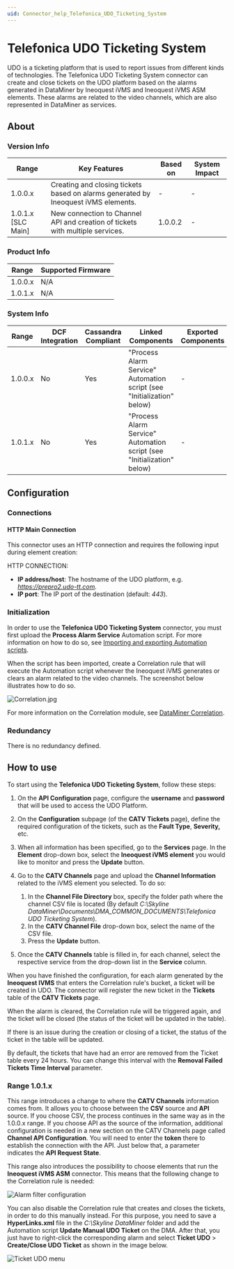 ```yaml
---
uid: Connector_help_Telefonica_UDO_Ticketing_System
---
```


# Telefonica UDO Ticketing System

UDO is a ticketing platform that is used to report issues from different kinds of technologies. The Telefonica UDO Ticketing System connector can create and close tickets on the UDO platform based on the alarms generated in DataMiner by Ineoquest iVMS and Ineoquest iVMS ASM elements. These alarms are related to the video channels, which are also represented in DataMiner as services.

## About

### Version Info

| Range              | Key Features                                                                     | Based on   | System Impact   |
|----------------------|------------------------------------------------------------------------------------|--------------|-------------------|
| 1.0.0.x              | Creating and closing tickets based on alarms generated by Ineoquest iVMS elements. | -            | -                 |
| 1.0.1.x [SLC Main]   | New connection to Channel API and creation of tickets with multiple services.      | 1.0.0.2      | -                 |

### Product Info

| Range     | Supported Firmware     |
|-----------|------------------------|
| 1.0.0.x   | N/A                    |
| 1.0.1.x   | N/A                    |

### System Info

| Range     | DCF Integration     | Cassandra Compliant     | Linked Components                                                      | Exported Components     |
|-----------|---------------------|-------------------------|------------------------------------------------------------------------|-------------------------|
| 1.0.0.x   | No                  | Yes                     | "Process Alarm Service" Automation script (see "Initialization" below) | -                       |
| 1.0.1.x   | No                  | Yes                     | "Process Alarm Service" Automation script (see "Initialization" below) | -                       |

## Configuration

### Connections

#### HTTP Main Connection

This connector uses an HTTP connection and requires the following input during element creation:

HTTP CONNECTION:

- **IP address/host**: The hostname of the UDO platform, e.g. *https://prepro2.udo-tt.com.*
- **IP port**: The IP port of the destination (default: *443*).

### Initialization

In order to use the **Telefonica UDO Ticketing System** connector, you must first upload the **Process Alarm Service** Automation script. For more information on how to do so, see [Importing and exporting Automation scripts](https://aka.dataminer.services/importing-and-exporting-automation-scripts).

When the script has been imported, create a Correlation rule that will execute the Automation script whenever the Ineoquest iVMS generates or clears an alarm related to the video channels. The screenshot below illustrates how to do so.

![Correlation.jpg](~/connector/images/Telefonica_UDO_Ticketing_System_Correlation.jpg)

For more information on the Correlation module, see [DataMiner Correlation](https://aka.dataminer.services/Correlation).

### Redundancy

There is no redundancy defined.

## How to use

To start using the **Telefonica UDO Ticketing System**, follow these steps:

1. On the **API Configuration** page, configure the **username** and **password** that will be used to access the UDO Platform.

1. On the **Configuration** subpage (of the **CATV Tickets** page), define the required configuration of the tickets, such as the **Fault Type**, **Severity,** etc.

1. When all information has been specified, go to the **Services** page. In the **Element** drop-down box, select the **Ineoquest iVMS element** you would like to monitor and press the **Update** button.

1. Go to the **CATV Channels** page and upload the **Channel Information** related to the iVMS element you selected. To do so:

   1. In the **Channel File Directory** box, specify the folder path where the channel CSV file is located (By default *C:\Skyline DataMiner\Documents\DMA_COMMON_DOCUMENTS\Telefonica UDO Ticketing System*).
   1. In the **CATV Channel File** drop-down box, select the name of the CSV file.
   1. Press the **Update** button.

1. Once the **CATV Channels** table is filled in, for each channel, select the respective service from the drop-down list in the **Service** column.

When you have finished the configuration, for each alarm generated by the **Ineoquest IVMS** that enters the Correlation rule's bucket, a ticket will be created in UDO. The connector will register the new ticket in the **Tickets** table of the **CATV Tickets** page.

When the alarm is cleared, the Correlation rule will be triggered again, and the ticket will be closed (the status of the ticket will be updated in the table).

If there is an issue during the creation or closing of a ticket, the status of the ticket in the table will be updated.

By default, the tickets that have had an error are removed from the Ticket table every 24 hours. You can change this interval with the **Removal Failed Tickets Time Interval** parameter.

### Range 1.0.1.x

This range introduces a change to where the **CATV Channels** information comes from. It allows you to choose between the **CSV** source and **API** source. If you choose CSV, the process continues in the same way as in the 1.0.0.x range. If you choose API as the source of the information, additional configuration is needed in a new section on the CATV Channels page called **Channel API Configuration**. You will need to enter the **token** there to establish the connection with the API. Just below that, a parameter indicates the **API Request State**.

This range also introduces the possibility to choose elements that run the **Ineoquest iVMS ASM** connector. This means that the following change to the Correlation rule is needed:

![Alarm filter configuration](~/connector/images/Telefonica_UDO_Ticketing_System_Captura_de_pantalla_2021-10-19_174320.png)

You can also disable the Correlation rule that creates and closes the tickets, in order to do this manually instead. For this purpose, you need to save a **HyperLinks.xml** file in the *C:\Skyline DataMiner* folder and add the Automation script **Update Manual UDO Ticket** on the DMA. After that, you just have to right-click the corresponding alarm and select **Ticket UDO** \> **Create/Close UDO Ticket** as shown in the image below.

![Ticket UDO menu](~/connector/images/Telefonica_UDO_Ticketing_System_Captura_de_pantalla_2021-10-20_134522.png)
